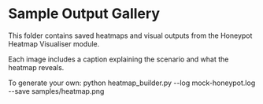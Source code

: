 # Sample Output Gallery

This folder contains saved heatmaps and visual outputs from the Honeypot Heatmap Visualiser module.

Each image includes a caption explaining the scenario and what the heatmap reveals.

To generate your own:
python heatmap_builder.py --log mock-honeypot.log --save samples/heatmap.png
